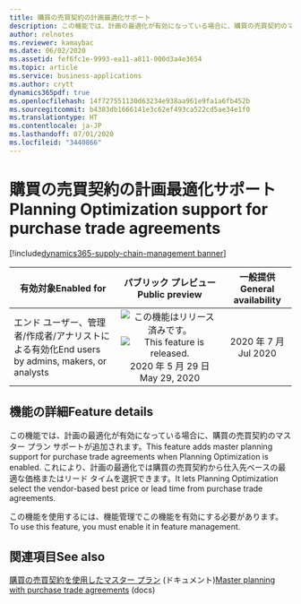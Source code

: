 ```yaml
---
title: 購買の売買契約の計画最適化サポート
description: この機能では、計画の最適化が有効になっている場合に、購買の売買契約のマスター プラン サポートが追加されます。
author: relnotes
ms.reviewer: kamaybac
ms.date: 06/02/2020
ms.assetid: fef6fc1e-9993-ea11-a811-000d3a4e3654
ms.topic: article
ms.service: business-applications
ms.author: crytt
dynamics365pdf: true
ms.openlocfilehash: 14f727551130d63234e938aa961e9fa1a6fb452b
ms.sourcegitcommit: b4383db1666141e3c62ef493ca522cd5ae34e1f0
ms.translationtype: HT
ms.contentlocale: ja-JP
ms.lasthandoff: 07/01/2020
ms.locfileid: "3440866"
---
```

# <a name="planning-optimization-support-for-purchase-trade-agreements"></a><span data-ttu-id="d1142-103">購買の売買契約の計画最適化サポート</span><span class="sxs-lookup"><span data-stu-id="d1142-103">Planning Optimization support for purchase trade agreements</span></span>
[!include[dynamics365-supply-chain-management banner](../includes/dynamics365-supply-chain-management.md)]

| <span data-ttu-id="d1142-104">有効対象</span><span class="sxs-lookup"><span data-stu-id="d1142-104">Enabled for</span></span>    |  <span data-ttu-id="d1142-105">パブリック プレビュー</span><span class="sxs-lookup"><span data-stu-id="d1142-105">Public preview</span></span> | <span data-ttu-id="d1142-106">一般提供</span><span class="sxs-lookup"><span data-stu-id="d1142-106">General availability</span></span> | 
| ---------- | :----------: |:----------: |
|<span data-ttu-id="d1142-107">エンド ユーザー、管理者/作成者/アナリストによる有効化</span><span class="sxs-lookup"><span data-stu-id="d1142-107">End users by admins, makers, or analysts</span></span>|<span data-ttu-id="d1142-108">![この機能はリリース済みです。](/dynamics365-release-plan/media/green-checkmark.png "この機能はリリース済みです。")</span><span class="sxs-lookup"><span data-stu-id="d1142-108">![This feature is released.](/dynamics365-release-plan/media/green-checkmark.png "This feature is released.")</span></span> <span data-ttu-id="d1142-109">2020 年 5 月 29 日</span><span class="sxs-lookup"><span data-stu-id="d1142-109">May 29, 2020</span></span>| <span data-ttu-id="d1142-110">2020 年 7 月</span><span class="sxs-lookup"><span data-stu-id="d1142-110">Jul 2020</span></span>|






## <a name="feature-details"></a><span data-ttu-id="d1142-111">機能の詳細</span><span class="sxs-lookup"><span data-stu-id="d1142-111">Feature details</span></span>
<!--feature detail start -->
<span data-ttu-id="d1142-112">この機能では、計画の最適化が有効になっている場合に、購買の売買契約のマスター プラン サポートが追加されます。</span><span class="sxs-lookup"><span data-stu-id="d1142-112">This feature adds master planning support for purchase trade agreements when Planning Optimization is enabled.</span></span>  <span data-ttu-id="d1142-113">これにより、計画の最適化では購買の売買契約から仕入先ベースの最適な価格またはリード タイムを選択できます。</span><span class="sxs-lookup"><span data-stu-id="d1142-113">It lets Planning Optimization select the vendor-based best price or lead time from purchase trade agreements.</span></span>

<span data-ttu-id="d1142-114">この機能を使用するには、機能管理でこの機能を有効にする必要があります。</span><span class="sxs-lookup"><span data-stu-id="d1142-114">To use this feature, you must enable it in feature management.</span></span>
<!--feature detail end -->










## <a name="see-also"></a><span data-ttu-id="d1142-115">関連項目</span><span class="sxs-lookup"><span data-stu-id="d1142-115">See also</span></span>

<!--docs start-->
<span data-ttu-id="d1142-116">[購買の売買契約を使用したマスター プラン](https://docs.microsoft.com/dynamics365/supply-chain/master-planning/planning-optimization/purchase-trade-agreement) (ドキュメント)</span><span class="sxs-lookup"><span data-stu-id="d1142-116">[Master planning with purchase trade agreements](https://docs.microsoft.com/dynamics365/supply-chain/master-planning/planning-optimization/purchase-trade-agreement) (docs)</span></span>
<!--docs end-->
